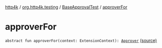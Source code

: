 [http4k](../../index.md) / [org.http4k.testing](../index.md) / [BaseApprovalTest](index.md) / [approverFor](./approver-for.md)

# approverFor

`abstract fun approverFor(context: ExtensionContext): `[`Approver`](../-approver/index.md) [(source)](https://github.com/http4k/http4k/blob/master/http4k-testing-approval/src/main/kotlin/org/http4k/testing/ApprovalTest.kt#L31)